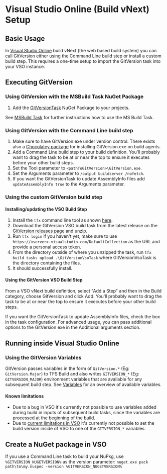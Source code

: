 # Visual Studio Online (Build vNext) Setup
## Basic Usage
In [Visual Studio Online](https://www.visualstudio.com/) build vNext (the web based build system) you can call GitVersion either using the Command Line build step or install a custom build step. This requires a one-time setup to import the GitVersion task into your VSO instance.

## Executing GitVersion
### Using GitVersion with the MSBuild Task NuGet Package
1. Add the [GitVersionTask](https://www.nuget.org/packages/GitVersionTask/) NuGet Package to your projects.

See [MSBuild Task](/usage/#msbuild-task) for further instructions how to use the MS Build Task.

### Using GitVersion with the Command Line build step
1. Make sure to have GitVersion.exe under version control. There exists also a [Chocolatey package](https://chocolatey.org/packages/GitVersion.Portable) for installing GitVersion.exe on build agents.
2. Add a Command Line build step to your build definition. You'll probably want to drag the task to be at or near the top to ensure it executes before your other build steps.
3. Set the Tool parameter to `<pathToGitVersion>\GitVersion.exe`.
4. Set the Arguments parameter to `/output buildserver /nofetch`.
5. If you want the GitVersionTask to update AssemblyInfo files add `updateAssemblyInfo true` to the Arguments parameter. 

### Using the custom GitVersion build step
#### Installing/updating the VSO Build Step
1. Install the `tfx` command line tool as shown [here](https://github.com/Microsoft/tfs-cli/blob/master/docs/buildtasks.md).
2. Download the GitVersion VSO build task from the latest release on the [GitVersion releases page](https://github.com/GitTools/GitVersion/releases) and unzip.
3. Run `tfx login` if you haven't yet, make sure to use `https://<server>.visualstudio.com/DefaultCollection` as the URL and provide a personal access token.
4. From the directory outside of where you unzipped the task, run `tfx build tasks upload .\GitVersionVsoTask` where GitVersionVsoTask is the directory containing the files.
5. It should successfully install.

#### Using the GitVersion VSO Build Step
From a VSO vNext build definition, select "Add a Step" and then in the Build category, choose GitVersion and click Add. You'll probably want to drag the task to be at or near the top to ensure it executes before your other build steps.

If you want the GitVersionTask to update AssemblyInfo files, check the box in the task configuration. For advanced usage, you can pass additional options to the GitVersion exe in the Additional arguments section.

## Running inside Visual Studio Online
### Using the GitVersion Variables
GitVersion passes variables in the form of `GitVersion.*` (Eg: `GitVersion.Major`) to TFS Build and also writes `GITVERSION_*` (Eg: `GITVERSION_MAJOR`) environment variables that are available for any subsequent build step. 
See [Variables](/more-info/variables/) for an overview of available variables.

#### Known limitations
* Due to a bug in VSO it's currently not possible to use variables added during build in inputs of subsequent build tasks, since the variables are processed at the beginning of the build.
* Due to [current limitations in VSO](https://github.com/Microsoft/vso-agent-tasks/issues/380) it's currently not possible to set the build version inside of VSO to one of the `GITVERSION_*` variables.

## Create a NuGet package in VSO
If you use a Command Line task to build your NuPkg, use `%GITVERSION_NUGETVERSION%` as the version parameter: `nuget.exe pack path\to\my.nuspec -version %GITVERSION_NUGETVERSION%`